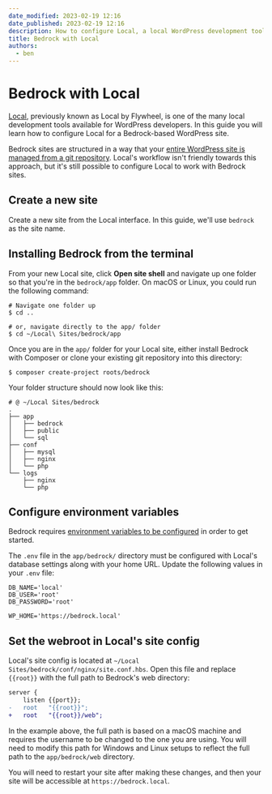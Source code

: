 ```yaml
---
date_modified: 2023-02-19 12:16
date_published: 2023-02-19 12:16
description: How to configure Local, a local WordPress development tool, for a Bedrock-based WordPress site.
title: Bedrock with Local
authors:
  - ben
---
```


# Bedrock with Local

[Local](https://localwp.com/), previously known as Local by Flywheel, is one of the many local development tools available for WordPress developers. In this guide you will learn how to configure Local for a Bedrock-based WordPress site.

Bedrock sites are structured in a way that your [entire WordPress site is managed from a git repository](https://roots.io/bedrock/docs/folder-structure/). Local's workflow isn't friendly towards this approach, but it's still possible to configure Local to work with Bedrock sites.

## Create a new site

Create a new site from the Local interface. In this guide, we'll use `bedrock` as the site name.

## Installing Bedrock from the terminal

From your new Local site, click **Open site shell** and navigate up one folder so that you're in the `bedrock/app` folder. On macOS or Linux, you could run the following command:

```shell
# Navigate one folder up
$ cd ..

# or, navigate directly to the app/ folder
$ cd ~/Local\ Sites/bedrock/app
```

Once you are in the `app/` folder for your Local site, either install Bedrock with Composer or clone your existing git repository into this directory:

```shell
$ composer create-project roots/bedrock
```

Your folder structure should now look like this:

```shell
# @ ~/Local Sites/bedrock
.
├── app
│   ├── bedrock
│   ├── public
│   └── sql
├── conf
│   ├── mysql
│   ├── nginx
│   └── php
└── logs
    ├── nginx
    └── php
```

## Configure environment variables

Bedrock requires [environment variables to be configured](https://roots.io/bedrock/docs/installation/#getting-started) in order to get started.

The `.env` file in the `app/bedrock/` directory must be configured with Local's database settings along with your home URL. Update the following values in your `.env` file:

```plaintext
DB_NAME='local'
DB_USER='root'
DB_PASSWORD='root'

WP_HOME='https://bedrock.local'
```

## Set the webroot in Local's site config

Local's site config is located at `~/Local Sites/bedrock/conf/nginx/site.conf.hbs`. Open this file and replace `{{root}}` with the full path to Bedrock's web directory:

```diff
server {
    listen {{port}};
-   root   "{{root}}";
+   root   "{{root}}/web";
```

In the example above, the full path is based on a macOS machine and requires the username to be changed to the one you are using. You will need to modify this path for Windows and Linux setups to reflect the full path to the `app/bedrock/web` directory.

You will need to restart your site after making these changes, and then your site will be accessible at `https://bedrock.local`.
